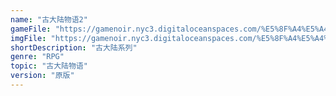 ```yaml
---
name: "古大陆物语2"
gameFile: "https://gamenoir.nyc3.digitaloceanspaces.com/%E5%8F%A4%E5%A4%A7%E9%99%86%E7%89%A9%E8%AF%AD2/fs2.zip"
imgFile: "https://gamenoir.nyc3.digitaloceanspaces.com/%E5%8F%A4%E5%A4%A7%E9%99%86%E7%89%A9%E8%AF%AD2/original.webp"
shortDescription: "古大陆系列"
genre: "RPG"
topic: "古大陆物语"
version: "原版"
---
```

